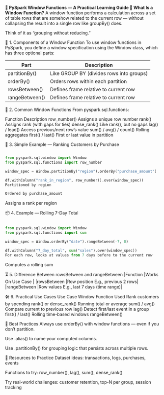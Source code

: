 **📘 PySpark Window Functions — A Practical Learning Guide
🚪 What Is a Window Function?**
A window function performs a calculation across a set of table rows that are somehow related to the current row — without collapsing the result into a single row like groupBy() does.

Think of it as “grouping without reducing.”

🧰 1. Components of a Window Function
To use window functions in PySpark, you define a window specification using the Window class, which has three optional parts:

| Part                 | Description                         
|----------------------|----------------------------------|
| partitionBy()          | Like GROUP BY (divides rows into groups)| 
| orderBy()             | Orders rows within each partition        | 
| rowsBetween()        | Defines frame relative to current row     | 
| rangeBetween()       | Defines frame relative to current row     | 



🧪 2. Common Window Functions
From pyspark.sql.functions:

Function	Description
row_number()	Assigns a unique row number
rank()	Assigns rank (with gaps for ties)
dense_rank()	Like rank(), but no gaps
lag() / lead()	Access previous/next row’s value
sum() / avg() / count()	Rolling aggregates
first() / last()	First or last value in partition

🔧 3. Simple Example — Ranking Customers by Purchase
```python

from pyspark.sql.window import Window
from pyspark.sql.functions import row_number

window_spec = Window.partitionBy("region").orderBy("purchase_amount")

df.withColumn("rank_in_region", row_number().over(window_spec))
Partitioned by region

Ordered by purchase_amount
```
Assigns a rank per region

📦 4. Example — Rolling 7-Day Total

```python

from pyspark.sql.window import Window
from pyspark.sql.functions import sum

window_spec = Window.orderBy("date").rangeBetween(-7, 0)

df.withColumn("7_day_total", sum("sales").over(window_spec))
For each row, looks at values from 7 days before to the current row
```
Computes a rolling sum

⏳ 5. Difference Between rowsBetween and rangeBetween
|Function	|Works On	Use Case |
|rowsBetween	|Row position	E.g., previous 2 rows|
|rangeBetween	|Row values	E.g., last 7 days (time range)|

🛠 6. Practical Use Cases
Use Case	Window Function Used
Rank customers by spending	rank() or dense_rank()
Running total or average	sum() / avg()
Compare current to previous row	lag()
Detect first/last event in a group	first() / last()
Rolling time-based windows	rangeBetween()

🔑 Best Practices
Always use orderBy() with window functions — even if you don’t partition.

Use .alias() to name your computed columns.

Use .partitionBy() for grouping logic that persists across multiple rows.

📘 Resources to Practice
Dataset ideas: transactions, logs, purchases, events

Functions to try: row_number(), lag(), sum(), dense_rank()

Try real-world challenges: customer retention, top-N per group, session tracking
